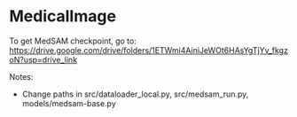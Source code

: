 # MedicalImage

To get MedSAM checkpoint, go to: https://drive.google.com/drive/folders/1ETWmi4AiniJeWOt6HAsYgTjYv_fkgzoN?usp=drive_link

Notes:
* Change paths in src/dataloader_local.py, src/medsam_run.py, models/medsam-base.py